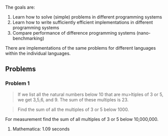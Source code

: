 The goals are:

1. Learn how to solve (simple) problems in different programming systems
2. Learn how to write sufficiently efficient implementations in different programming systems
3. Compare performance of difference programming systems (nano-benchmarking)

There are implementations of the same problems for different languages within the individual languages.

## Problems

### Problem 1

> If we list all the natural numbers below 10 that are mu>ltiples of 3 or 5, we get 3,5,6, and 9. The sum of these multiples is 23.

> Find the sum of all the multiples of 3 or 5 below 1000.

For measurement find the sum of all multiples of 3 or 5 below 10,000,000.

1. Mathematica: 1.09 seconds